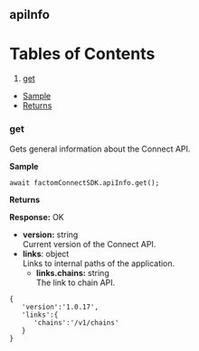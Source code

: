 apiInfo
-------

# Tables of Contents
1. [get](#get)
 - [Sample](#sample)</br>
 - [Returns](#returns)

### get <a name="get"></a>

Gets general information about the Connect API.

**Sample**  <a name="sample"></a>
```JS
await factomConnectSDK.apiInfo.get();
```

**Returns** <a name="returns"></a></br> 

**Response:** OK
-   **version:** string </br> Current version of the Connect API.
-   **links**: object </br> Links to internal paths of the application.
	-   **links.chains:** string </br> The link to chain API.

```JS
{  
   'version':'1.0.17',
   'links':{  
      'chains':'/v1/chains'
   }
}
```
